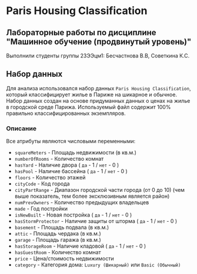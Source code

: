 # Paris Housing Classification
## Лабораторные работы по дисциплине "Машинное обучение (продвинутый уровень)"
Выполнили студенты группы 23ЭЭцм1: Бесчастнова В.В, Советкина К.С.

## Набор данных
Для анализа использовался набор данных `Paris Housing Classification`, который классифицирует жилье в Париже на шикарное и обычное.
Набор данных создан на основе придуманных данных о ценах на жилье в городской среде Парижа. Используемый файл содержит 100% правильно классифицированных экземпляров.
### Описание
Все атрибуты являются числовыми переменными:  
- `squareMeters` - Площадь недвижимости (в кв.м.)  
- `numberOfRooms` - Количество комнат  
- `hasYard` - Наличие двора ( `да` - 1 / `нет` - 0 ) 
- `hasPool` - Наличие бассейна ( `да` - 1 / `нет` - 0 ) 
- `floors` - Количество этажей  
- `cityCode` - Код города  
- `cityPartRange` - Диапазон городской части города (от 0 до 10) (чем выше показатель, тем более эксклюзивным является район)  
- `numPrevOwners` - Количество предыдущих владельцев  
- `made` - Год постройки  
- `isNewBuilt` - Новая постройка ( `да` - 1 / `нет` - 0 )  
- `hasStormProtector` - Наличие защиты от шторма ( `да` - 1 / `нет` - 0 ) 
- `basement` - Площадь подвала (в кв.м.)  
- `attic` - Площадь чердака (в кв.м.)  
- `garage` - Площадь гаража (в кв.м.)  
- `hasStorageRoom` - Наличие кладовой ( `да` - 1 / `нет` - 0 )   
- `hasGuestRoom` - Количество комнат  
- `price` - Цена/стоимость недвижимости  
- `category` - Категория дома: `Luxury (Шикарный)` или `Basic (Обычный)`

